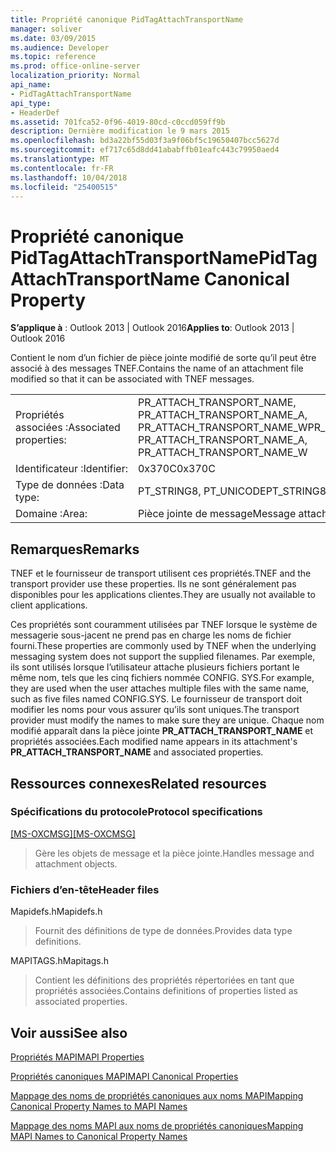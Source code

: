```yaml
---
title: Propriété canonique PidTagAttachTransportName
manager: soliver
ms.date: 03/09/2015
ms.audience: Developer
ms.topic: reference
ms.prod: office-online-server
localization_priority: Normal
api_name:
- PidTagAttachTransportName
api_type:
- HeaderDef
ms.assetid: 701fca52-0f96-4019-80cd-c0ccd059ff9b
description: Dernière modification le 9 mars 2015
ms.openlocfilehash: bd3a22bf55d03f3a9f06bf5c19650407bcc5627d
ms.sourcegitcommit: ef717c65d8dd41ababffb01eafc443c79950aed4
ms.translationtype: MT
ms.contentlocale: fr-FR
ms.lasthandoff: 10/04/2018
ms.locfileid: "25400515"
---
```

# <a name="pidtagattachtransportname-canonical-property"></a><span data-ttu-id="971ca-103">Propriété canonique PidTagAttachTransportName</span><span class="sxs-lookup"><span data-stu-id="971ca-103">PidTagAttachTransportName Canonical Property</span></span>

  
  
<span data-ttu-id="971ca-104">**S’applique à** : Outlook 2013 | Outlook 2016</span><span class="sxs-lookup"><span data-stu-id="971ca-104">**Applies to**: Outlook 2013 | Outlook 2016</span></span> 
  
<span data-ttu-id="971ca-105">Contient le nom d’un fichier de pièce jointe modifié de sorte qu’il peut être associé à des messages TNEF.</span><span class="sxs-lookup"><span data-stu-id="971ca-105">Contains the name of an attachment file modified so that it can be associated with TNEF messages.</span></span> 
  
|||
|:-----|:-----|
|<span data-ttu-id="971ca-106">Propriétés associées :</span><span class="sxs-lookup"><span data-stu-id="971ca-106">Associated properties:</span></span>  <br/> |<span data-ttu-id="971ca-107">PR_ATTACH_TRANSPORT_NAME, PR_ATTACH_TRANSPORT_NAME_A, PR_ATTACH_TRANSPORT_NAME_W</span><span class="sxs-lookup"><span data-stu-id="971ca-107">PR_ATTACH_TRANSPORT_NAME, PR_ATTACH_TRANSPORT_NAME_A, PR_ATTACH_TRANSPORT_NAME_W</span></span>  <br/> |
|<span data-ttu-id="971ca-108">Identificateur :</span><span class="sxs-lookup"><span data-stu-id="971ca-108">Identifier:</span></span>  <br/> |<span data-ttu-id="971ca-109">0x370C</span><span class="sxs-lookup"><span data-stu-id="971ca-109">0x370C</span></span>  <br/> |
|<span data-ttu-id="971ca-110">Type de données :</span><span class="sxs-lookup"><span data-stu-id="971ca-110">Data type:</span></span>  <br/> |<span data-ttu-id="971ca-111">PT_STRING8, PT_UNICODE</span><span class="sxs-lookup"><span data-stu-id="971ca-111">PT_STRING8, PT_UNICODE</span></span>  <br/> |
|<span data-ttu-id="971ca-112">Domaine :</span><span class="sxs-lookup"><span data-stu-id="971ca-112">Area:</span></span>  <br/> |<span data-ttu-id="971ca-113">Pièce jointe de message</span><span class="sxs-lookup"><span data-stu-id="971ca-113">Message attachment</span></span>  <br/> |
   
## <a name="remarks"></a><span data-ttu-id="971ca-114">Remarques</span><span class="sxs-lookup"><span data-stu-id="971ca-114">Remarks</span></span>

<span data-ttu-id="971ca-115">TNEF et le fournisseur de transport utilisent ces propriétés.</span><span class="sxs-lookup"><span data-stu-id="971ca-115">TNEF and the transport provider use these properties.</span></span> <span data-ttu-id="971ca-116">Ils ne sont généralement pas disponibles pour les applications clientes.</span><span class="sxs-lookup"><span data-stu-id="971ca-116">They are usually not available to client applications.</span></span> 
  
<span data-ttu-id="971ca-117">Ces propriétés sont couramment utilisées par TNEF lorsque le système de messagerie sous-jacent ne prend pas en charge les noms de fichier fourni.</span><span class="sxs-lookup"><span data-stu-id="971ca-117">These properties are commonly used by TNEF when the underlying messaging system does not support the supplied filenames.</span></span> <span data-ttu-id="971ca-118">Par exemple, ils sont utilisés lorsque l’utilisateur attache plusieurs fichiers portant le même nom, tels que les cinq fichiers nommée CONFIG. SYS.</span><span class="sxs-lookup"><span data-stu-id="971ca-118">For example, they are used when the user attaches multiple files with the same name, such as five files named CONFIG.SYS.</span></span> <span data-ttu-id="971ca-119">Le fournisseur de transport doit modifier les noms pour vous assurer qu’ils sont uniques.</span><span class="sxs-lookup"><span data-stu-id="971ca-119">The transport provider must modify the names to make sure they are unique.</span></span> <span data-ttu-id="971ca-120">Chaque nom modifié apparaît dans la pièce jointe **PR_ATTACH_TRANSPORT_NAME** et propriétés associées.</span><span class="sxs-lookup"><span data-stu-id="971ca-120">Each modified name appears in its attachment's **PR_ATTACH_TRANSPORT_NAME** and associated properties.</span></span> 
  
## <a name="related-resources"></a><span data-ttu-id="971ca-121">Ressources connexes</span><span class="sxs-lookup"><span data-stu-id="971ca-121">Related resources</span></span>

### <a name="protocol-specifications"></a><span data-ttu-id="971ca-122">Spécifications du protocole</span><span class="sxs-lookup"><span data-stu-id="971ca-122">Protocol specifications</span></span>

<span data-ttu-id="971ca-123">[[MS-OXCMSG]](https://msdn.microsoft.com/library/7fd7ec40-deec-4c06-9493-1bc06b349682%28Office.15%29.aspx)</span><span class="sxs-lookup"><span data-stu-id="971ca-123">[[MS-OXCMSG]](https://msdn.microsoft.com/library/7fd7ec40-deec-4c06-9493-1bc06b349682%28Office.15%29.aspx)</span></span>
  
> <span data-ttu-id="971ca-124">Gère les objets de message et la pièce jointe.</span><span class="sxs-lookup"><span data-stu-id="971ca-124">Handles message and attachment objects.</span></span>
    
### <a name="header-files"></a><span data-ttu-id="971ca-125">Fichiers d’en-tête</span><span class="sxs-lookup"><span data-stu-id="971ca-125">Header files</span></span>

<span data-ttu-id="971ca-126">Mapidefs.h</span><span class="sxs-lookup"><span data-stu-id="971ca-126">Mapidefs.h</span></span>
  
> <span data-ttu-id="971ca-127">Fournit des définitions de type de données.</span><span class="sxs-lookup"><span data-stu-id="971ca-127">Provides data type definitions.</span></span>
    
<span data-ttu-id="971ca-128">MAPITAGS.h</span><span class="sxs-lookup"><span data-stu-id="971ca-128">Mapitags.h</span></span>
  
> <span data-ttu-id="971ca-129">Contient les définitions des propriétés répertoriées en tant que propriétés associées.</span><span class="sxs-lookup"><span data-stu-id="971ca-129">Contains definitions of properties listed as associated properties.</span></span>
    
## <a name="see-also"></a><span data-ttu-id="971ca-130">Voir aussi</span><span class="sxs-lookup"><span data-stu-id="971ca-130">See also</span></span>



[<span data-ttu-id="971ca-131">Propriétés MAPI</span><span class="sxs-lookup"><span data-stu-id="971ca-131">MAPI Properties</span></span>](mapi-properties.md)
  
[<span data-ttu-id="971ca-132">Propriétés canoniques MAPI</span><span class="sxs-lookup"><span data-stu-id="971ca-132">MAPI Canonical Properties</span></span>](mapi-canonical-properties.md)
  
[<span data-ttu-id="971ca-133">Mappage des noms de propriétés canoniques aux noms MAPI</span><span class="sxs-lookup"><span data-stu-id="971ca-133">Mapping Canonical Property Names to MAPI Names</span></span>](mapping-canonical-property-names-to-mapi-names.md)
  
[<span data-ttu-id="971ca-134">Mappage des noms MAPI aux noms de propriétés canoniques</span><span class="sxs-lookup"><span data-stu-id="971ca-134">Mapping MAPI Names to Canonical Property Names</span></span>](mapping-mapi-names-to-canonical-property-names.md)

